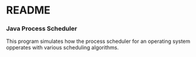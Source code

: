 # README #

### Java Process Scheduler ###

This program simulates how the process scheduler for an operating system opperates with various scheduling algorithms.
